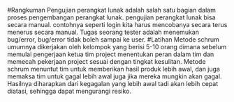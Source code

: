 #Rangkuman
Pengujian perangkat lunak adalah salah satu bagian dalam proses pengembangan perangkat lunak. pengujian perangkat lunak bisa secara manual.
contohnya seperti login kita harus mencobanya secara terus menerus secara manual. 
Tugas seorang tester adalah menemukan bug/error, bug/error tidak boleh sampai ke user.
#Latihan
Metode schrum umumnya dikerjakan oleh kelompok yang berisi 5-10 orang dimana sebelum memulai pengerjaan ketua tim project menentukan peran dalam tim dan memecah pekerjaan project sesuai dengan tingkat kesulitan.
Metode schrum menuntut tim untuk memberikan hasil produk lebih awal, dan juga memaksa tim untuk gagal lebih awal juga jika mereka mungkin akan gagal. 
Hasilnya diharapkan dari kegagalan yang lebih awal tadi akan lebih cepat diatasi, sehingga dapat mengurangi resiko.
